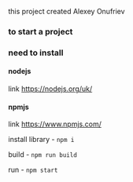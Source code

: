this project created Alexey Onufriev

### to start a project

### need to install

#### nodejs

link https://nodejs.org/uk/

#### npmjs

link https://www.npmjs.com/

install library - `npm i`

build - `npm run build`

run - `npm start`